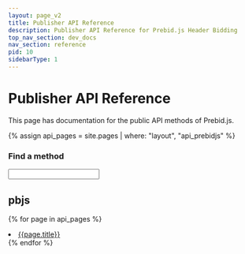 ```yaml
---
layout: page_v2
title: Publisher API Reference
description: Publisher API Reference for Prebid.js Header Bidding
top_nav_section: dev_docs
nav_section: reference
pid: 10
sidebarType: 1
---
```




# Publisher API Reference

This page has documentation for the public API methods of Prebid.js.

{% assign api_pages = site.pages | where: "layout", "api_prebidjs" %}

### Find a method
<input type="text" id="autocomplete-filter" class="autocomplete-filter">
<script src="https://cdnjs.cloudflare.com/ajax/libs/awesomplete/1.1.5/awesomplete.min.js" integrity="sha512-HcBl0GSJvt4Qecm4srHapirUx0HJDi2zYXm6KUKNNUGdTIN9cBwakVZHWmRVj4MKgy1AChqhWGYcMDbRKgO0zg==" crossorigin="anonymous"></script>
<script>
var AutocompleteList = [{% for page in api_pages %}{ label: '{{ page.title }}', value: '/{{ page.path | replace: ".md", ".html" }}' },{% endfor %}];
</script>
<script src="{{site.baseurl}}/assets/js/autocomplete.js"></script>

<a name="module_pbjs"></a>
## pbjs
{% for page in api_pages %}
<li><a href="/{{ page.path | replace: '.md', '.html'}}">{{page.title}}</a></li>
{% endfor %}


